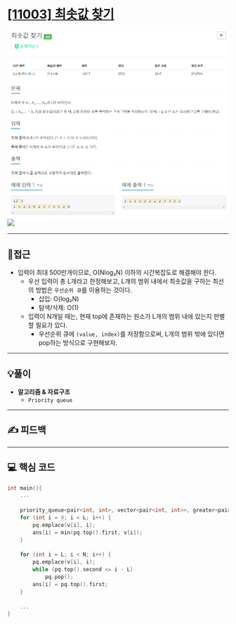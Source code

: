 # [[11003] 최솟값 찾기](https://www.acmicpc.net/problem/11003)

![](imgs/1.PNG)
![](imgs/2.PNG)
___
## 🤔접근
- 입력이 최대 500만개이므로, O(Nlog₂N) 이하의 시간복잡도로 해결해야 한다.
	- 우선 입력이 총 L개라고 한정해보고, L개의 범위 내에서 최솟값을 구하는 최선의 방법은 `우선순위 큐`를 이용하는 것이다.
		- 삽입: O(log₂N)
		- 탐색/삭제: O(1)
	- 입력이 N개일 때는, 현재 top에 존재하는 원소가 L개의 범위 내에 있는지 판별할 필요가 있다.
		- 우선순위 큐에 `(value, index)`를 저장함으로써, L개의 범위 밖에 있다면 pop하는 방식으로 구현해보자.
___
## 💡풀이
- <b>알고리즘 & 자료구조</b>
	- `Priority queue`
___
## ✍ 피드백
___
## 💻 핵심 코드
```c++
int main(){
	...

	priority_queue<pair<int, int>, vector<pair<int, int>>, greater<pair<int, int>>> pq;
	for (int i = 0; i < L; i++) {
		pq.emplace(v[i], i);
		ans[i] = min(pq.top().first, v[i]);
	}

	for (int i = L; i < N; i++) {
		pq.emplace(v[i], i);
		while (pq.top().second <= i - L)
			pq.pop();
		ans[i] = pq.top().first;
	}

	...
}
```